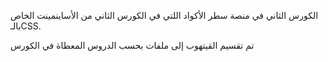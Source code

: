 الكورس الثاني في منصة سطر
الأكواد اللتي في الكورس الثاني من الأساينمينت الخاص بالـCSS.

تم تقسيم القيتهوب إلى ملفات بحسب الدروس المعطاة في الكورس
